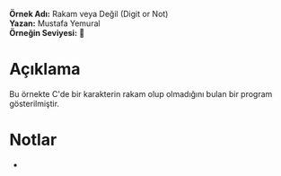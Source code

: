 **Örnek Adı:** Rakam veya Değil (Digit or Not) <br>
**Yazan:** Mustafa Yemural <br>
**Örneğin Seviyesi:** :large_blue_circle: <br>
# Açıklama #
<p>Bu örnekte C'de bir karakterin rakam olup olmadığını bulan bir program gösterilmiştir.</p>

# Notlar #
- 
